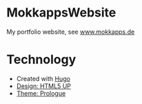 # MokkappsWebsite
My portfolio website, see www.mokkapps.de

# Technology
* Created with [Hugo](https://www.gohugo.io/)
* [Design: HTML5 UP](http://html5up.net/)
* [Theme: Prologue](https://github.com/sethmacleod/prologue)
